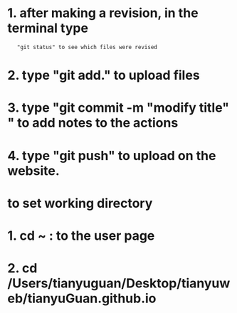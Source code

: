 # 
# 1. after making a revision, in the terminal type 
       "git status" to see which files were revised
# 2. type "git add." to upload files
# 3. type "git commit -m "modify title" " to add notes to the actions
# 4. type "git push" to upload on the website.



# to set working directory
# 1. cd ~ : to the user page
# 2. cd /Users/tianyuguan/Desktop/tianyuweb/tianyuGuan.github.io 